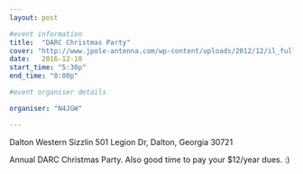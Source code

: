 ```yaml
---
layout: post

#event information
title:  "DARC Christmas Party"
cover: "http://www.jpole-antenna.com/wp-content/uploads/2012/12/il_fullxfull.274785609.jpg"
date:   2016-12-10
start_time: "5:30p"
end_time: "8:00p"

#event organiser details

organiser: "N4JGW"

---
```


Dalton Western Sizzlin
501 Legion Dr, Dalton, Georgia 30721

Annual DARC Christmas Party. Also good time to pay your $12/year dues. :)